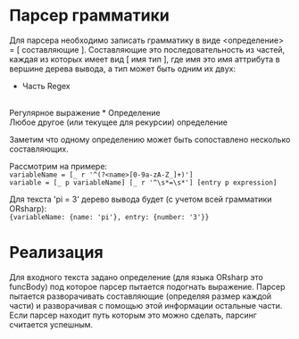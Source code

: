 # Парсер грамматики
Для парсера необходимо записать грамматику в виде <определение> = [ составляющие ]. Составляющие это последовательность из частей, каждая из которых имеет вид [ имя тип ], где имя это имя аттрибута в вершине дерева вывода, а тип может быть одним их двух:

* Часть Regex
<br>
Регулярное выражение
* Определение
<br>
Любое другое (или текущее для рекурсии) определение

Заметим что одному определению может быть сопоставлено несколько составляющих.

Рассмотрим на примере:
<br>
`variableName = [_ r '^(?<name>[0-9a-zA-Z_]+)']`
<br>
`variable = [_ p variableName] [_ r '^\s*=\s*'] [entry p expression]`

Для текста 'pi = 3' дерево вывода будет (с учетом всей грамматики ORsharp):
<br>
`{variableName: {name: 'pi'}, entry: {number: '3'}}`

# Реализация
Для входного текста задано определение (для языка ORsharp это funcBody) под которое парсер пытается подогнать выражение. Парсер пытается разворачивать составляющие (определяя размер каждой части) и разворачивая с помощью этой информации остальные части. Если парсер находит путь которым это можно сделать, парсинг считается успешным.
